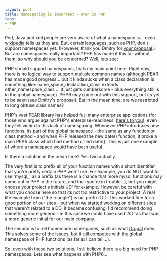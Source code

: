 ```yaml
---
layout: post
title: Namespacing is important - even in PHP
tags:
- PHP
---
```


Perl, Java and xml people are very aware of what a namespace is... even [wikipedia](http://en.wikipedia.org/wiki/Namespace_(computer_science)) tells us they are.  But, certain languages, such as PHP, don't support namespaces yet.  (However, thank you Dmitry for [your proposal](http://aspn.activestate.com/ASPN/Mail/Message/php-dev/3519062).)  But are namespaces really important?  PHP has made it this far without them, so why should you be concerned?  Well, lets see:

PHP should support namespaces, thats my main point here.  Right now, there is no logical way to support multiple common names (although PEAR has made good progress... but it kinda sucks when a class declaration is something like: name_space_declaration_class extends other_namespace_class ... it just gets cumbersome - plus everything still is in the global namespace).  PHP6 may come out with this support, but its yet to be seen (see Dmitry's proposal).  But in the mean time, are we restricted to long obtuse class names?

PHP's vast PEAR library has helped fuel many enterprise applications (for those who argue against PHP's enterprise-readiness, [here's to you](http://phplens.com/phpeverywhere/node/view/15)),  even they fell victim to this lack of namespacing.  Whenever PHP introduces new functions, its part of the global namespace - the same as any function or class method - and when PHP released the new date() function, it broke a main PEAR class which had method called date().  This is just one example of where a namespace would have been useful.

Is there a solution in the mean time?  Yes: two actually.

The very first is to prefix all of your function names with a short identifier that you're pretty certain PHP won't use.  For example, you do NOT want to use 'mysql_' as a prefix (as there is a chance that more mysql functions may come out in PHP in the future, and then you're in trouble...), but you might choose your project's initials 'JD' for example.   However, be careful with what you choose here so that its not too restrictive to your project.  A real life example from ("the triangle") is our prefix: DD.  This worked fine for a good portion of our sites - but when we started working on different sites that weren't related to a DD, it became confusing.  I'd recommend doing something more generic - in this case we could have used 'AD' as that was a more generic initial for our main company.

The second is to roll homemade namespaces, such as what [Drupal](http://drupal.org/) does. This solves some of the issues, but it still competes with the global namespace of PHP functions (as far as I can tell...).

So, even with these two solutions, I still believe there is a big need for PHP namespaces.  Lets see what happens with PHP6...
